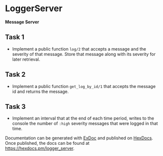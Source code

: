 # LoggerServer

**Message Server**

## Task 1
- Implement a public function `log/2` that accepts a message and the severity of that message. Store that message along with its severity for later retrieval.

## Task 2
- Implement a public function `get_log_by_id/1` that accepts the message id and returns the message.

## Task 3
- Implement an interval that at the end of each time period, writes to the console the number of `:high` severity messages that were logged in that time.

Documentation can be generated with [ExDoc](https://github.com/elixir-lang/ex_doc)
and published on [HexDocs](https://hexdocs.pm). Once published, the docs can
be found at <https://hexdocs.pm/logger_server>.

